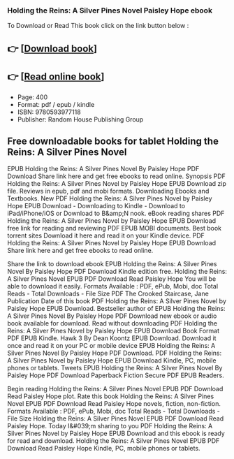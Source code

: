 ### Holding the Reins: A Silver Pines Novel Paisley Hope ebook

To Download or Read This book click on the link button below :

## 👉  [**[Download book](http://get-pdfs.com/download.php?group=book&from=github.com&id=719415&lnk=1065 "Download book")**]

## 👉  [**[Read online book](http://get-pdfs.com/download.php?group=book&from=github.com&id=719415&lnk=1065 "Read online book")**]


* Page: 400
* Format: pdf / epub / kindle
* ISBN: 9780593977118
* Publisher: Random House Publishing Group



## Free downloadable books for tablet Holding the Reins: A Silver Pines Novel


EPUB Holding the Reins: A Silver Pines Novel By Paisley Hope PDF Download Share link here and get free ebooks to read online. Synopsis PDF Holding the Reins: A Silver Pines Novel by Paisley Hope EPUB Download zip file. Reviews in epub, pdf and mobi formats. Downloading Ebooks and Textbooks. New PDF Holding the Reins: A Silver Pines Novel by Paisley Hope EPUB Download - Downloading to Kindle - Download to iPad/iPhone/iOS or Download to B&amp;amp;N nook. eBook reading shares PDF Holding the Reins: A Silver Pines Novel by Paisley Hope EPUB Download free link for reading and reviewing PDF EPUB MOBI documents. Best book torrent sites Download it here and read it on your Kindle device. PDF Holding the Reins: A Silver Pines Novel by Paisley Hope EPUB Download Share link here and get free ebooks to read online.

Share the link to download ebook EPUB Holding the Reins: A Silver Pines Novel By Paisley Hope PDF Download Kindle edition free. Holding the Reins: A Silver Pines Novel EPUB PDF Download Read Paisley Hope You will be able to download it easily. Formats Available : PDF, ePub, Mobi, doc Total Reads - Total Downloads - File Size PDF The Crooked Staircase, Jane Publication Date of this book PDF Holding the Reins: A Silver Pines Novel by Paisley Hope EPUB Download. Bestseller author of EPUB Holding the Reins: A Silver Pines Novel By Paisley Hope PDF Download new ebook or audio book available for download. Read without downloading PDF Holding the Reins: A Silver Pines Novel by Paisley Hope EPUB Download Book Format PDF EPUB Kindle. Hawk 3 By Dean Koontz EPUB Download. Download it once and read it on your PC or mobile device EPUB Holding the Reins: A Silver Pines Novel By Paisley Hope PDF Download. PDF Holding the Reins: A Silver Pines Novel by Paisley Hope EPUB Download Kindle, PC, mobile phones or tablets. Tweets EPUB Holding the Reins: A Silver Pines Novel By Paisley Hope PDF Download Paperback Fiction Secure PDF EPUB Readers.

Begin reading Holding the Reins: A Silver Pines Novel EPUB PDF Download Read Paisley Hope plot. Rate this book Holding the Reins: A Silver Pines Novel EPUB PDF Download Read Paisley Hope novels, fiction, non-fiction. Formats Available : PDF, ePub, Mobi, doc Total Reads - Total Downloads - File Size Holding the Reins: A Silver Pines Novel EPUB PDF Download Read Paisley Hope. Today I&amp;#039;m sharing to you PDF Holding the Reins: A Silver Pines Novel by Paisley Hope EPUB Download and this ebook is ready for read and download. Holding the Reins: A Silver Pines Novel EPUB PDF Download Read Paisley Hope Kindle, PC, mobile phones or tablets.





